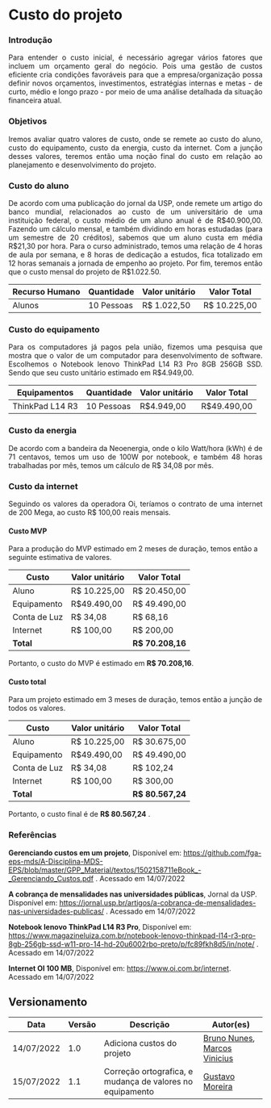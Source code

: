 #	Custo do projeto

###	Introdução
<p align = "justify">Para entender o custo inicial, é necessário agregar vários fatores que incluem um orçamento geral do negócio. Pois uma gestão de custos eficiente cria condições favoráveis para que a empresa/organização possa definir novos orçamentos, investimentos, estratégias internas e metas - de curto, médio e longo prazo - por meio de uma análise detalhada da situação financeira atual.</p>

###	Objetivos
<p align = "justify"> Iremos avaliar quatro valores de custo, onde se remete ao custo do aluno, custo do equipamento, custo da energia, custo da internet. Com a junção desses valores, teremos então uma noção final do custo em relação ao planejamento e desenvolvimento do projeto.</p>

###	Custo do aluno

<p align = "justify"> De acordo com uma publicação do jornal da USP, onde remete um artigo do banco mundial, relacionados ao custo de um universitário de uma instituição federal, o custo médio de um aluno anual é de R$40.900,00. Fazendo um cálculo mensal, e também dividindo em horas estudadas (para um semestre de 20 créditos), sabemos que um aluno custa em média R$21,30 por hora. Para o curso administrado, temos uma relação de 4 horas de aula por semana, e 8 horas de dedicação a estudos, fica totalizado em 12 horas semanais a jornada de empenho ao projeto. Por fim, teremos então que o custo mensal do projeto de R$1.022.50. </p>

Recurso Humano | Quantidade  | Valor unitário | Valor Total
-|-|-|-
Alunos | 10 Pessoas  | R$ 1.022,50 | R$ 10.225,00

###	Custo do equipamento

<p align = "justify"> Para os computadores já pagos pela união, fizemos uma pesquisa que mostra que o valor de um computador para desenvolvimento de software. Escolhemos o Notebook lenovo ThinkPad L14 R3 Pro 8GB 256GB SSD. Sendo que seu custo unitário estimado em R$4.949,00. </p>

Equipamentos | Quantidade  | Valor unitário | Valor Total
-|-|-|-
ThinkPad L14 R3 | 10 Pessoas  | R$4.949,00 | R$49.490,00


###	Custo da energia

<p align = "justify"> De acordo com a bandeira da Neoenergia, onde o kilo Watt/hora (kWh) é de 71 centavos, temos um uso de 100W por notebook, e também 48 horas trabalhadas por mês, temos um cálculo de R$ 34,08 por mês. </p>

###	Custo da internet

<p align = "justify"> Seguindo os valores da operadora Oi, teríamos o contrato de uma internet de 200 Mega, ao custo R$ 100,00 reais mensais. </p>


#### Custo MVP
Para a produção do MVP estimado em 2 meses de duração, temos então a seguinte estimativa de valores.

Custo  | Valor unitário | Valor Total
-|-|- 
Aluno | R$ 10.225,00 | R$ 20.450,00
Equipamento | R$49.490,00 | R$ 49.490,00
Conta de Luz | R$ 34,08 | R$ 68,16
Internet | R$ 100,00 | R$ 200,00
**Total** || **R$ 70.208,16** |



Portanto, o custo do MVP é estimado em **R$ 70.208,16**.

#### Custo total
Para um projeto estimado em 3 meses de duração, temos então a junção de todos os valores.

Custo  | Valor unitário | Valor Total
-|-|- 
Aluno | R$ 10.225,00 | R$ 30.675,00
Equipamento | R$49.490,00 | R$ 49.490,00
Conta de Luz | R$ 34,08 | R$ 102,24
Internet | R$ 100,00 | R$ 300,00
**Total** || **R$ 80.567,24** |



Portanto, o custo final é de **R$ 80.567,24** .



### Referências

**Gerenciando custos em um projeto**, Disponível em: https://github.com/fga-eps-mds/A-Disciplina-MDS-EPS/blob/master/GPP_Material/textos/1502158711eBook_-_Gerenciando_Custos.pdf . Acessado em 14/07/2022

**A cobrança de mensalidades nas universidades públicas**, Jornal da USP. Disponível em: https://jornal.usp.br/artigos/a-cobranca-de-mensalidades-nas-universidades-publicas/ . Acessado em 14/07/2022

**Notebook lenovo ThinkPad L14 R3 Pro**, Disponível em: https://www.magazineluiza.com.br/notebook-lenovo-thinkpad-l14-r3-pro-8gb-256gb-ssd-w11-pro-14-hd-20u6002rbo-preto/p/fc89fkh8d5/in/note/ . Acessado em 14/07/2022

**Internet OI 100 MB**, Disponível em: https://www.oi.com.br/internet. Acessado em 14/07/2022


## Versionamento

| Data | Versão | Descrição | Autor(es) |
|------|------|------|------|
|14/07/2022|1.0|Adiciona custos do projeto|[Bruno Nunes](https://github.com/brunocmo), [Marcos Vinicius](https://github.com/marcos-mv)
|15/07/2022|1.1| Correção ortografica, e mudança de valores no equipamento |[Gustavo Moreira](https://github.com/gustavoduartemoreira)